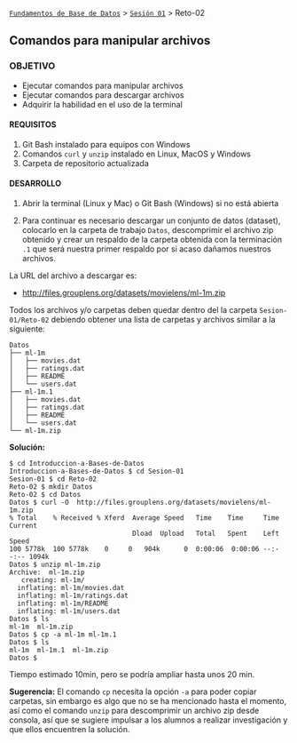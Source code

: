 [`Fundamentos de Base de Datos`](../../Readme.md) > [`Sesión 01`](../Readme.md) > Reto-02
## Comandos para manipular archivos

### OBJETIVO
- Ejecutar comandos para manipular archivos
- Ejecutar comandos para descargar archivos
- Adquirir la habilidad en el uso de la terminal

#### REQUISITOS
1. Git Bash instalado para equipos con Windows
1. Comandos `curl` y `unzip` instalado en Linux, MacOS y Windows
1. Carpeta de repositorio actualizada

#### DESARROLLO
1. Abrir la terminal (Linux y Mac) o Git Bash (Windows) si no está abierta

1. Para continuar es necesario descargar un conjunto de datos (dataset), colocarlo en la carpeta de trabajo `Datos`, descomprimir el archivo zip obtenido y crear un respaldo de la carpeta obtenida con la terminación `.1` que será nuestra primer respaldo por si acaso dañamos nuestros archivos.

La URL del archivo a descargar es:
   - http://files.grouplens.org/datasets/movielens/ml-1m.zip

Todos los archivos y/o carpetas deben quedar dentro del la carpeta `Sesion-01/Reto-02` debiendo obtener una lista de carpetas y archivos similar a la siguiente:

   ```console
   Datos
   ├── ml-1m
   │   ├── movies.dat
   │   ├── ratings.dat
   │   ├── README
   │   └── users.dat
   ├── ml-1m.1
   │   ├── movies.dat
   │   ├── ratings.dat
   │   ├── README
   │   └── users.dat
   └── ml-1m.zip
   ```

   __Solución:__
   ```console
   $ cd Introduccion-a-Bases-de-Datos
   Introduccion-a-Bases-de-Datos $ cd Sesion-01
   Sesion-01 $ cd Reto-02
   Reto-02 $ mkdir Datos
   Reto-02 $ cd Datos
   Datos $ curl -O  http://files.grouplens.org/datasets/movielens/ml-1m.zip
   % Total    % Received % Xferd  Average Speed   Time    Time     Time  Current
                                  Dload  Upload   Total   Spent    Left  Speed
   100 5778k  100 5778k    0     0   904k      0  0:00:06  0:00:06 --:--:-- 1094k
   Datos $ unzip ml-1m.zip
   Archive:  ml-1m.zip
      creating: ml-1m/
     inflating: ml-1m/movies.dat        
     inflating: ml-1m/ratings.dat       
     inflating: ml-1m/README            
     inflating: ml-1m/users.dat         
   Datos $ ls
   ml-1m  ml-1m.zip
   Datos $ cp -a ml-1m ml-1m.1
   Datos $ ls
   ml-1m  ml-1m.1  ml-1m.zip
   Datos $
   ```

Tiempo estimado 10min, pero se podría ampliar hasta unos 20 min.

__Sugerencia:__ El comando `cp` necesita la opción `-a` para poder copiar carpetas, sin embargo es algo que no se ha mencionado hasta el momento, así como el comando `unzip` para descomprimir un archivo zip desde consola, así que se sugiere impulsar a los alumnos a realizar investigación y que ellos encuentren la solución.
